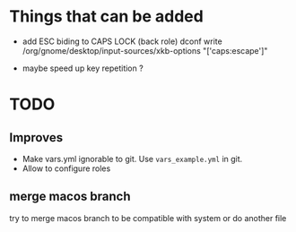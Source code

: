 # Things that can be added

- add ESC biding to CAPS LOCK (back role)
dconf write /org/gnome/desktop/input-sources/xkb-options "['caps:escape']"

- maybe speed up key repetition ?

# TODO

## Improves

- Make vars.yml ignorable to git. Use `vars_example.yml` in git.
- Allow to configure roles

## merge macos branch

try to merge macos branch to be compatible with system
or do another file



